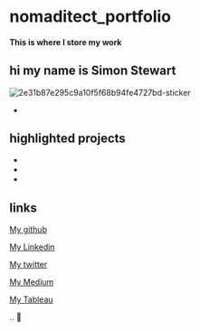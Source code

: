 # nomaditect_portfolio 
#### This is where I store my work


## hi my name is Simon Stewart
![2e31b87e295c9a10f5f68b94fe4727bd-sticker](https://user-images.githubusercontent.com/44263926/141116364-a23936bb-6758-4d7a-9eec-9626cd4a0e55.png)

*


## highlighted projects
*
*
*


## links
[My github](https://github.com/nomaditect)

[My Linkedin](https://www.linkedin.com/in/simon-stewart-b5a0b1a1/)

[My twitter](https://twitter.com/nomaditect_)

[My Medium](https://medium.com/@nomaditect)

[My Tableau](https://public.tableau.com/app/profile/simon.stewart)

..
🌊
